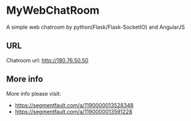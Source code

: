 # MyWebChatRoom
A simple web chatroom by python(Flask/Flask-SocketIO) and AngularJS

## URL
Chatroom url: http://180.76.50.50

## More info
More info please visit:
- https://segmentfault.com/a/1190000013528348
- https://segmentfault.com/a/1190000013591228
